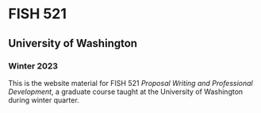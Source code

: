 # FISH 521

## University of Washington

### Winter 2023

This is the website material for FISH 521 *Proposal Writing and Professional Development*, a graduate course taught at the University of Washington during winter quarter.
